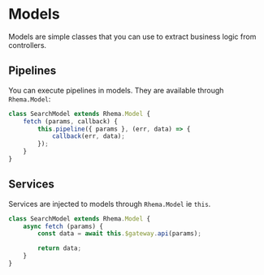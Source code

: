 # Models

Models are simple classes that you can use to extract business logic from controllers.

## Pipelines
You can execute pipelines in models. They are available through `Rhema.Model`:

```js
class SearchModel extends Rhema.Model {
    fetch (params, callback) {
        this.pipeline({ params }, (err, data) => {
            callback(err, data);
        });
    }
}
```

## Services
Services are injected to models through `Rhema.Model` ie `this`.

```js
class SearchModel extends Rhema.Model {
    async fetch (params) {
        const data = await this.$gateway.api(params);

        return data;
    }
}
```
